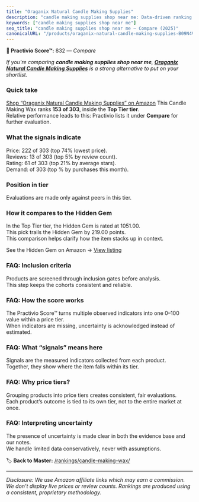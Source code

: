 ```yaml
---
title: "Oraganix Natural Candle Making Supplies"
description: "candle making supplies shop near me: Data-driven ranking using the Practivio Score™. Positioned by quality, value, demand, findability, momentum."
keywords: ["candle making supplies shop near me"]
seo_title: "candle making supplies shop near me — Compare (2025)"
canonicalURL: "/products/oraganix-natural-candle-making-supplies-B09N4VG4L8/"
---
```


**🛒 Practivio Score™:** 832 — _Compare_


*If you're comparing **candle making supplies shop near me**, **[Oraganix Natural Candle Making Supplies](https://www.amazon.com/dp/B09N4VG4L8?tag=practivio-20)** is a strong alternative to put on your shortlist.*
### Quick take
[Shop “Oraganix Natural Candle Making Supplies” on Amazon](https://www.amazon.com/dp/B09N4VG4L8?tag=practivio-20)
This Candle Making Wax ranks **153 of 303**, inside the **Top Tier tier**.  
Relative performance leads to this: Practivio lists it under **Compare** for further evaluation.

### What the signals indicate
Price: 222 of 303 (top 74% lowest price).  
Reviews: 13 of 303 (top 5% by review count).  
Rating: 61 of 303 (top 21% by average stars).  
Demand:  of 303 (top % by purchases this month).

### Position in tier
Evaluations are made only against peers in this tier.

### How it compares to the Hidden Gem
In the Top Tier tier, the Hidden Gem is rated at 1051.00.  
This pick trails the Hidden Gem by 219.00 points.  
This comparison helps clarify how the item stacks up in context.  

See the Hidden Gem on Amazon → [View listing](https://www.amazon.com/dp/B07WRDQ373?tag=practivio-20)

### FAQ: Inclusion criteria
Products are screened through inclusion gates before analysis.  
This step keeps the cohorts consistent and reliable.

### FAQ: How the score works
The Practivio Score™ turns multiple observed indicators into one 0–100 value within a price tier.  
When indicators are missing, uncertainty is acknowledged instead of estimated.

### FAQ: What “signals” means here
Signals are the measured indicators collected from each product.  
Together, they show where the item falls within its tier.

### FAQ: Why price tiers?
Grouping products into price tiers creates consistent, fair evaluations.  
Each product’s outcome is tied to its own tier, not to the entire market at once.

### FAQ: Interpreting uncertainty
The presence of uncertainty is made clear in both the evidence base and our notes.  
We handle limited data conservatively, never with assumptions.

<!-- Missing template for Compare/CompareWithinPriceClass -->


🏷️ **Back to Master:** [/rankings/candle-making-wax/](/rankings/candle-making-wax/)

---
_Disclosure: We use Amazon affiliate links which may earn a commission. We don’t display live prices or review counts. Rankings are produced using a consistent, proprietary methodology._
